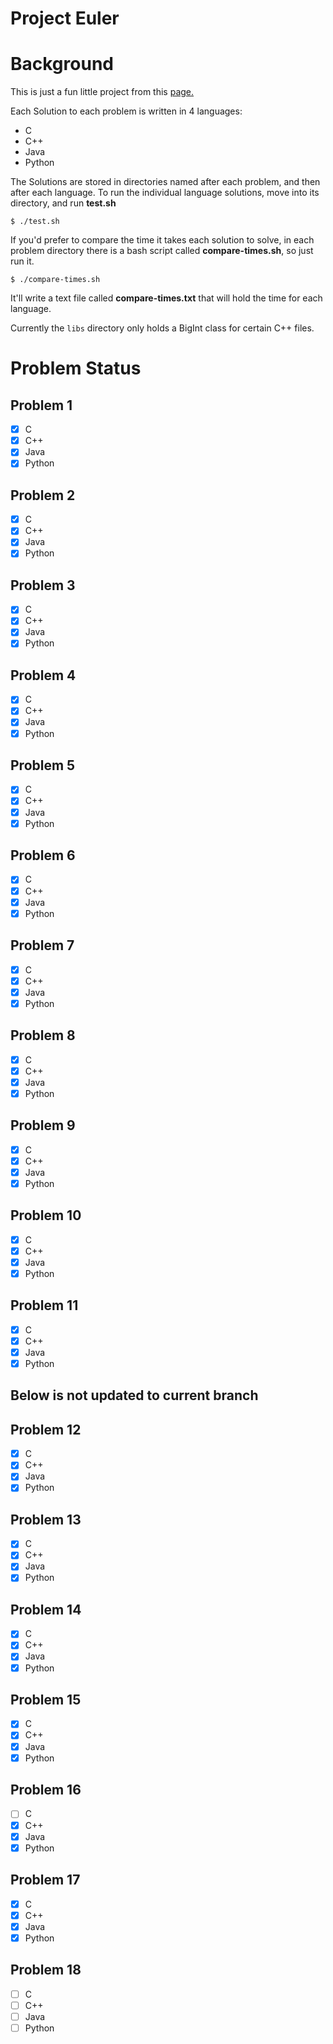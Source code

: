 # Project Euler

Background
==========
This is just a fun little project from this [page.](https://projecteuler.net)

Each Solution to each problem is written in 4 languages:
- C
- C++
- Java
- Python

The Solutions are stored in directories named after each problem, and then after each language.
To run the individual language solutions, move into its directory, and run **test.sh**
```
$ ./test.sh
```

If you'd prefer to compare the time it takes each solution to solve, in each problem directory there
is a bash script called **compare-times.sh**, so just run it.
```	
$ ./compare-times.sh
```
It'll write a text file called **compare-times.txt** that will hold the time for each language.

Currently the `libs` directory only holds a BigInt class for certain C++ files.


Problem Status
==============

Problem 1
---------
- [x] C
- [x] C++
- [x] Java
- [x] Python

Problem 2
---------
- [x] C
- [x] C++
- [x] Java
- [x] Python

Problem 3
---------
- [x] C
- [x] C++
- [x] Java
- [x] Python

Problem 4
---------
- [x] C
- [x] C++
- [x] Java
- [x] Python

Problem 5
---------
- [x] C
- [x] C++
- [x] Java
- [x] Python

Problem 6
---------
- [x] C
- [x] C++
- [x] Java
- [x] Python

Problem 7
---------
- [x] C
- [x] C++
- [x] Java
- [x] Python

Problem 8
---------
- [x] C
- [x] C++
- [x] Java
- [x] Python

Problem 9
---------
- [x] C
- [x] C++
- [x] Java
- [x] Python

Problem 10
---------
- [x] C
- [x] C++
- [x] Java
- [x] Python

Problem 11
---------
- [x] C
- [x] C++
- [x] Java
- [x] Python

Below is not updated to current branch
--------------------------------------

Problem 12
---------
- [x] C
- [x] C++
- [x] Java
- [x] Python

Problem 13
---------
- [x] C
- [x] C++
- [x] Java
- [x] Python

Problem 14
---------
- [x] C
- [x] C++
- [x] Java
- [x] Python

Problem 15
---------
- [x] C
- [x] C++
- [x] Java
- [x] Python

Problem 16
---------
- [ ] C
- [x] C++
- [x] Java
- [x] Python

Problem 17
---------
- [x] C
- [x] C++
- [x] Java
- [x] Python

Problem 18
---------
- [ ] C
- [ ] C++
- [ ] Java
- [ ] Python
